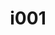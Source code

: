 ---
title: i001
text: Quando suona il campanello di casa
options:
  a: 
    text: ti precipiti ad aprire per vedere chi è
    dimension: E
  b:
    text: speri che qualcun altro vada ad aprire
    dimension: I
---